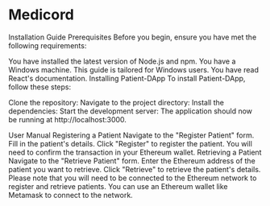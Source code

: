 # Medicord
Installation Guide
Prerequisites
Before you begin, ensure you have met the following requirements:

You have installed the latest version of Node.js and npm.
You have a Windows machine. This guide is tailored for Windows users.
You have read React's documentation.
Installing Patient-DApp
To install Patient-DApp, follow these steps:

Clone the repository:
Navigate to the project directory:
Install the dependencies:
Start the development server:
The application should now be running at http://localhost:3000.

User Manual
Registering a Patient
Navigate to the "Register Patient" form.
Fill in the patient's details.
Click "Register" to register the patient. You will need to confirm the transaction in your Ethereum wallet.
Retrieving a Patient
Navigate to the "Retrieve Patient" form.
Enter the Ethereum address of the patient you want to retrieve.
Click "Retrieve" to retrieve the patient's details.
Please note that you will need to be connected to the Ethereum network to register and retrieve patients. You can use an Ethereum wallet like Metamask to connect to the network.
